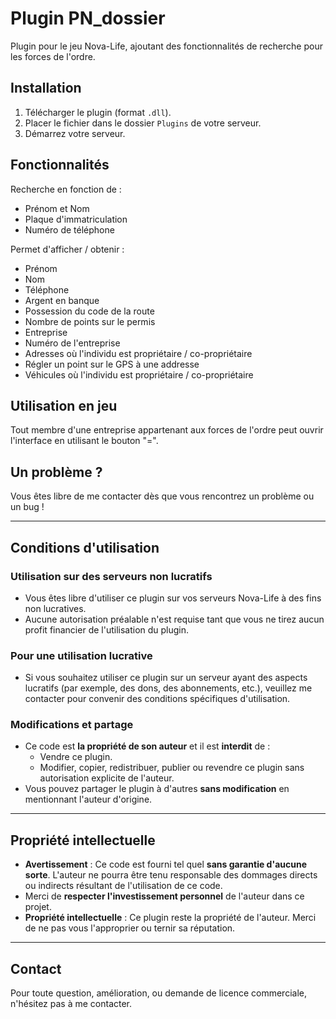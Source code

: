 # Plugin PN_dossier
Plugin pour le jeu Nova-Life, ajoutant des fonctionnalités de recherche pour les forces de l'ordre.

## Installation

1. Télécharger le plugin (format `.dll`).
2. Placer le fichier dans le dossier `Plugins` de votre serveur.
3. Démarrez votre serveur.

## Fonctionnalités

Recherche en fonction de :
- Prénom et Nom
- Plaque d'immatriculation
- Numéro de téléphone

Permet d'afficher / obtenir :
- Prénom
- Nom
- Téléphone
- Argent en banque
- Possession du code de la route
- Nombre de points sur le permis
- Entreprise
- Numéro de l'entreprise
- Adresses où l'individu est propriétaire / co-propriétaire
- Régler un point sur le GPS à une addresse
- Véhicules où l'individu est propriétaire / co-propriétaire

## Utilisation en jeu

Tout membre d'une entreprise appartenant aux forces de l'ordre peut ouvrir l'interface en utilisant le bouton "=".

## Un problème ?

Vous êtes libre de me contacter dès que vous rencontrez un problème ou un bug !

---

## Conditions d'utilisation

### Utilisation sur des serveurs non lucratifs

- Vous êtes libre d'utiliser ce plugin sur vos serveurs Nova-Life à des fins non lucratives.
- Aucune autorisation préalable n'est requise tant que vous ne tirez aucun profit financier de l'utilisation du plugin.

### Pour une utilisation lucrative

- Si vous souhaitez utiliser ce plugin sur un serveur ayant des aspects lucratifs (par exemple, des dons, des abonnements, etc.), veuillez me contacter pour convenir des conditions spécifiques d'utilisation.

### Modifications et partage

- Ce code est **la propriété de son auteur** et il est **interdit** de :
  - Vendre ce plugin.
  - Modifier, copier, redistribuer, publier ou revendre ce plugin sans autorisation explicite de l'auteur.
- Vous pouvez partager le plugin à d'autres **sans modification** en mentionnant l'auteur d'origine.

---

## Propriété intellectuelle

- **Avertissement** : Ce code est fourni tel quel **sans garantie d'aucune sorte**. L'auteur ne pourra être tenu responsable des dommages directs ou indirects résultant de l'utilisation de ce code.
- Merci de **respecter l'investissement personnel** de l'auteur dans ce projet.
- **Propriété intellectuelle** : Ce plugin reste la propriété de l'auteur. Merci de ne pas vous l'approprier ou ternir sa réputation.

---

## Contact

Pour toute question, amélioration, ou demande de licence commerciale, n'hésitez pas à me contacter.
